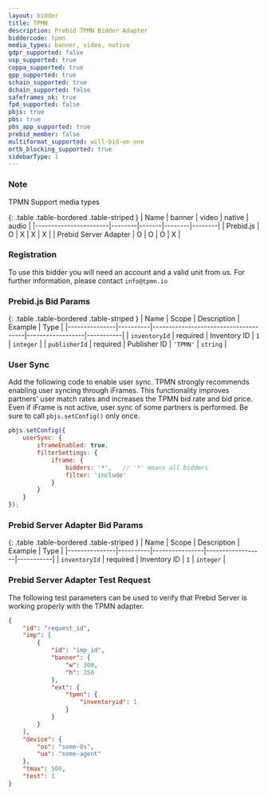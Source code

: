 ```yaml
---
layout: bidder
title: TPMN
description: Prebid TPMN Bidder Adapter
biddercode: tpmn
media_types: banner, video, native
gdpr_supported: false
usp_supported: true
coppa_supported: true
gpp_supported: true
schain_supported: true
dchain_supported: false
safeframes_ok: true
fpd_supported: false
pbjs: true
pbs: true
pbs_app_supported: true
prebid_member: false 
multiformat_supported: will-bid-on-one
ortb_blocking_supported: true
sidebarType: 1
---
```


### Note

TPMN Support media types

{: .table .table-bordered .table-striped }
| Name                  | banner | video | native | audio  |
|-----------------------|--------|-------|--------|--------|
| Prebid.js             | O      | X     | X      | X      |
| Prebid Server Adapter | O      | O     | O      | X      |

### Registration

To use this bidder you will need an account and a valid unit from us.
For further information, please contact `info@tpmn.io`

### Prebid.js Bid Params

{: .table .table-bordered .table-striped }
| Name          | Scope    | Description                          | Example          | Type      |
|---------------|----------|--------------------------------------|------------------|-----------|
| `inventoryId` | required | Inventory ID                         | `1`              | `integer` |
| `publisherId` | required | Publisher ID                         | `'TPMN'`         | `string`  |

### User Sync

Add the following code to enable user sync.
TPMN strongly recommends enabling user syncing through iFrames.
This functionality improves partners' user match rates and increases the TPMN bid rate and bid price.
Even if iFrame is not active, user sync of some partners is performed.
Be sure to call `pbjs.setConfig()` only once.

```javascript
pbjs.setConfig({
    userSync: {
        iframeEnabled: true,
        filterSettings: {
            iframe: {
                bidders: '*',   // '*' means all bidders
                filter: 'include'
            }
        }
    }
});
```

### Prebid Server Adapter Bid Params

{: .table .table-bordered .table-striped }
| Name          | Scope    | Description    | Example          | Type      |
|---------------|----------|----------------|------------------|-----------|
| `inventoryId` | required | Inventory ID   | `1`              | `integer` |

### Prebid Server Adapter Test Request

The following test parameters can be used to verify that Prebid Server is working properly with the
TPMN adapter.

```json
{
    "id": "request_id",
    "imp": [
        {
            "id": "imp_id",
            "banner": {
                "w": 300,
                "h": 250
            },
            "ext": {
                "tpmn": {
                    "inventoryid": 1
                }
            }
        }
    ],
    "device": {
        "os": "some-Os",
        "ua": "some-agent"
    },
    "tmax": 500,
    "test": 1     
}
```
